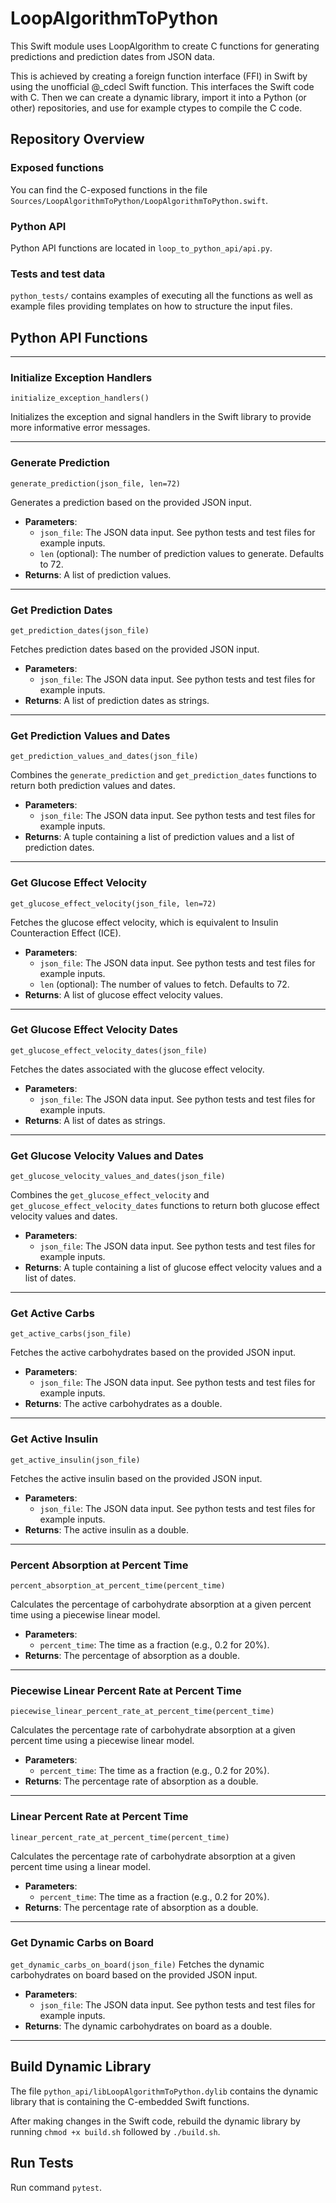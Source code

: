 # LoopAlgorithmToPython

This Swift module uses LoopAlgorithm to create C functions for generating predictions and prediction dates from JSON data.

This is achieved by creating a foreign function interface (FFI) in Swift by using the unofficial @_cdecl Swift function. This interfaces the Swift code with C. Then we can create a dynamic library, import it into a Python (or other) repositories, and use for example ctypes to compile the C code.



## Repository Overview

### Exposed functions

You can find the C-exposed functions in the file `Sources/LoopAlgorithmToPython/LoopAlgorithmToPython.swift`.

### Python API 

Python API functions are located in `loop_to_python_api/api.py`.

### Tests and test data

`python_tests/` contains examples of executing all the functions as well as example files providing templates on how to structure the input files.




## Python API Functions

-------------------------

### Initialize Exception Handlers

`initialize_exception_handlers()`

Initializes the exception and signal handlers in the Swift library to provide more informative error messages.

-------------------------

### Generate Prediction

`generate_prediction(json_file, len=72)`

Generates a prediction based on the provided JSON input.

- **Parameters**: 
  - `json_file`: The JSON data input. See python tests and test files for example inputs.
  - `len` (optional): The number of prediction values to generate. Defaults to 72.
- **Returns**: A list of prediction values.

-------------------------

### Get Prediction Dates

`get_prediction_dates(json_file)`

Fetches prediction dates based on the provided JSON input.

- **Parameters**: 
  - `json_file`: The JSON data input. See python tests and test files for example inputs.
- **Returns**: A list of prediction dates as strings.

-------------------------

### Get Prediction Values and Dates

`get_prediction_values_and_dates(json_file)`

Combines the `generate_prediction` and `get_prediction_dates` functions to return both prediction values and dates.

- **Parameters**: 
  - `json_file`: The JSON data input. See python tests and test files for example inputs.
- **Returns**: A tuple containing a list of prediction values and a list of prediction dates.

-------------------------

### Get Glucose Effect Velocity 

`get_glucose_effect_velocity(json_file, len=72)`

Fetches the glucose effect velocity, which is equivalent to Insulin Counteraction Effect (ICE). 

- **Parameters**: 
  - `json_file`: The JSON data input. See python tests and test files for example inputs.
  - `len` (optional): The number of values to fetch. Defaults to 72.
- **Returns**: A list of glucose effect velocity values.

-------------------------

### Get Glucose Effect Velocity Dates

`get_glucose_effect_velocity_dates(json_file)`

Fetches the dates associated with the glucose effect velocity.

- **Parameters**: 
  - `json_file`: The JSON data input. See python tests and test files for example inputs.
- **Returns**: A list of dates as strings.


-------------------------

### Get Glucose Velocity Values and Dates

`get_glucose_velocity_values_and_dates(json_file)`

Combines the `get_glucose_effect_velocity` and `get_glucose_effect_velocity_dates` functions to return both glucose effect velocity values and dates.

- **Parameters**: 
  - `json_file`: The JSON data input. See python tests and test files for example inputs.
- **Returns**: A tuple containing a list of glucose effect velocity values and a list of dates.

-------------------------

### Get Active Carbs

`get_active_carbs(json_file)`

Fetches the active carbohydrates based on the provided JSON input.

- **Parameters**: 
  - `json_file`: The JSON data input. See python tests and test files for example inputs.
- **Returns**: The active carbohydrates as a double.


-------------------------

### Get Active Insulin

`get_active_insulin(json_file)`

Fetches the active insulin based on the provided JSON input.

- **Parameters**: 
  - `json_file`: The JSON data input. See python tests and test files for example inputs.
- **Returns**: The active insulin as a double.

-------------------------

### Percent Absorption at Percent Time

`percent_absorption_at_percent_time(percent_time)`

Calculates the percentage of carbohydrate absorption at a given percent time using a piecewise linear model.

- **Parameters**: 
  - `percent_time`: The time as a fraction (e.g., 0.2 for 20%).
- **Returns**: The percentage of absorption as a double.

-------------------------

### Piecewise Linear Percent Rate at Percent Time

`piecewise_linear_percent_rate_at_percent_time(percent_time)`

Calculates the percentage rate of carbohydrate absorption at a given percent time using a piecewise linear model.

- **Parameters**: 
  - `percent_time`: The time as a fraction (e.g., 0.2 for 20%).
- **Returns**: The percentage rate of absorption as a double.

-------------------------

### Linear Percent Rate at Percent Time

`linear_percent_rate_at_percent_time(percent_time)`

Calculates the percentage rate of carbohydrate absorption at a given percent time using a linear model.

- **Parameters**: 
  - `percent_time`: The time as a fraction (e.g., 0.2 for 20%).
- **Returns**: The percentage rate of absorption as a double.

-------------------------

### Get Dynamic Carbs on Board

`get_dynamic_carbs_on_board(json_file)`
Fetches the dynamic carbohydrates on board based on the provided JSON input.

- **Parameters**: 
  - `json_file`: The JSON data input. See python tests and test files for example inputs.
- **Returns**: The dynamic carbohydrates on board as a double.

-------------------------




## Build Dynamic Library

The file `python_api/libLoopAlgorithmToPython.dylib` contains the dynamic library that is containing the C-embedded Swift functions. 

After making changes in the Swift code, rebuild the dynamic library by running `chmod +x build.sh` followed by `./build.sh`.



## Run Tests

Run command `pytest`.




